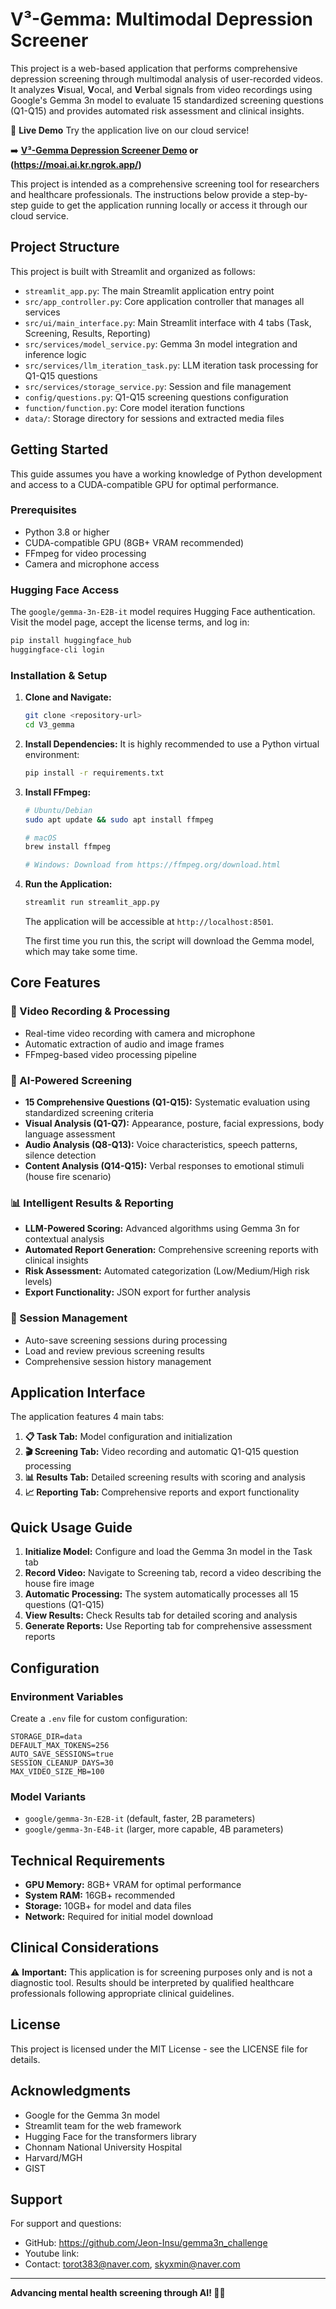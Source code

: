 # V³-Gemma: Multimodal Depression Screener

This project is a web-based application that performs comprehensive depression screening through multimodal analysis of user-recorded videos. It analyzes **V**isual, **V**ocal, and **V**erbal signals from video recordings using Google's Gemma 3n model to evaluate 15 standardized screening questions (Q1-Q15) and provides automated risk assessment and clinical insights.

🚀 **Live Demo**
Try the application live on our cloud service!

➡️ **[V³-Gemma Depression Screener Demo](https://moai.ai.kr) or (https://moai.ai.kr.ngrok.app/)**


This project is intended as a comprehensive screening tool for researchers and healthcare professionals. The instructions below provide a step-by-step guide to get the application running locally or access it through our cloud service.

## Project Structure

This project is built with Streamlit and organized as follows:

- `streamlit_app.py`: The main Streamlit application entry point
- `src/app_controller.py`: Core application controller that manages all services
- `src/ui/main_interface.py`: Main Streamlit interface with 4 tabs (Task, Screening, Results, Reporting)
- `src/services/model_service.py`: Gemma 3n model integration and inference logic
- `src/services/llm_iteration_task.py`: LLM iteration task processing for Q1-Q15 questions
- `src/services/storage_service.py`: Session and file management
- `config/questions.py`: Q1-Q15 screening questions configuration
- `function/function.py`: Core model iteration functions
- `data/`: Storage directory for sessions and extracted media files

## Getting Started

This guide assumes you have a working knowledge of Python development and access to a CUDA-compatible GPU for optimal performance.

### Prerequisites

- Python 3.8 or higher
- CUDA-compatible GPU (8GB+ VRAM recommended)
- FFmpeg for video processing
- Camera and microphone access

### Hugging Face Access

The `google/gemma-3n-E2B-it` model requires Hugging Face authentication. Visit the model page, accept the license terms, and log in:

```bash
pip install huggingface_hub
huggingface-cli login
```

### Installation & Setup

1. **Clone and Navigate:**
   ```bash
   git clone <repository-url>
   cd V3_gemma
   ```

2. **Install Dependencies:**
   It is highly recommended to use a Python virtual environment:
   ```bash
   pip install -r requirements.txt
   ```

3. **Install FFmpeg:**
   ```bash
   # Ubuntu/Debian
   sudo apt update && sudo apt install ffmpeg
   
   # macOS
   brew install ffmpeg
   
   # Windows: Download from https://ffmpeg.org/download.html
   ```

4. **Run the Application:**
   ```bash
   streamlit run streamlit_app.py
   ```
   The application will be accessible at `http://localhost:8501`.

   The first time you run this, the script will download the Gemma model, which may take some time.

## Core Features

### 🎥 Video Recording & Processing
- Real-time video recording with camera and microphone
- Automatic extraction of audio and image frames
- FFmpeg-based video processing pipeline

### 🤖 AI-Powered Screening
- **15 Comprehensive Questions (Q1-Q15):** Systematic evaluation using standardized screening criteria
- **Visual Analysis (Q1-Q7):** Appearance, posture, facial expressions, body language assessment
- **Audio Analysis (Q8-Q13):** Voice characteristics, speech patterns, silence detection
- **Content Analysis (Q14-Q15):** Verbal responses to emotional stimuli (house fire scenario)

### 📊 Intelligent Results & Reporting
- **LLM-Powered Scoring:** Advanced algorithms using Gemma 3n for contextual analysis
- **Automated Report Generation:** Comprehensive screening reports with clinical insights
- **Risk Assessment:** Automated categorization (Low/Medium/High risk levels)
- **Export Functionality:** JSON export for further analysis

### 💾 Session Management
- Auto-save screening sessions during processing
- Load and review previous screening results
- Comprehensive session history management

## Application Interface

The application features 4 main tabs:

1. **📋 Task Tab:** Model configuration and initialization
2. **🎬 Screening Tab:** Video recording and automatic Q1-Q15 question processing
3. **📊 Results Tab:** Detailed screening results with scoring and analysis
4. **📈 Reporting Tab:** Comprehensive reports and export functionality

## Quick Usage Guide

1. **Initialize Model:** Configure and load the Gemma 3n model in the Task tab
2. **Record Video:** Navigate to Screening tab, record a video describing the house fire image
3. **Automatic Processing:** The system automatically processes all 15 questions (Q1-Q15)
4. **View Results:** Check Results tab for detailed scoring and analysis
5. **Generate Reports:** Use Reporting tab for comprehensive assessment reports

## Configuration

### Environment Variables

Create a `.env` file for custom configuration:

```env
STORAGE_DIR=data
DEFAULT_MAX_TOKENS=256
AUTO_SAVE_SESSIONS=true
SESSION_CLEANUP_DAYS=30
MAX_VIDEO_SIZE_MB=100
```

### Model Variants

- `google/gemma-3n-E2B-it` (default, faster, 2B parameters)
- `google/gemma-3n-E4B-it` (larger, more capable, 4B parameters)

## Technical Requirements

- **GPU Memory:** 8GB+ VRAM for optimal performance
- **System RAM:** 16GB+ recommended
- **Storage:** 10GB+ for model and data files
- **Network:** Required for initial model download

## Clinical Considerations

⚠️ **Important:** This application is for screening purposes only and is not a diagnostic tool. Results should be interpreted by qualified healthcare professionals following appropriate clinical guidelines.

## License

This project is licensed under the MIT License - see the LICENSE file for details.

## Acknowledgments

- Google for the Gemma 3n model
- Streamlit team for the web framework
- Hugging Face for the transformers library
- Chonnam National University Hospital
- Harvard/MGH
- GIST

## Support

For support and questions:
- GitHub: https://github.com/Jeon-Insu/gemma3n_challenge
- Youtube link: 
- Contact: torot383@naver.com, skyxmin@naver.com
---


**Advancing mental health screening through AI! 🧠💚**

